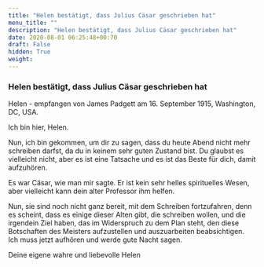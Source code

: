 ```yaml
---
title: "Helen bestätigt, dass Julius Cäsar geschrieben hat"
menu_title: ""
description: "Helen bestätigt, dass Julius Cäsar geschrieben hat"
date: 2020-08-01 06:25:48+00:70
draft: False
hidden: True
weight:
---
```

### Helen bestätigt, dass Julius Cäsar geschrieben hat

Helen - empfangen von James Padgett am 16. September 1915, Washington, DC, USA.

Ich bin hier, Helen.

Nun, ich bin gekommen, um dir zu sagen, dass du heute Abend nicht mehr schreiben darfst, da du in keinem sehr guten Zustand bist. Du glaubst es vielleicht nicht, aber es ist eine Tatsache und es ist das Beste für dich, damit aufzuhören.

Es war Cäsar, wie man mir sagte. Er ist kein sehr helles spirituelles Wesen, aber vielleicht kann dein alter Professor ihm helfen.

Nun, sie sind noch nicht ganz bereit, mit dem Schreiben fortzufahren, denn es scheint, dass es einige dieser Alten gibt, die schreiben wollen, und die irgendein Ziel haben, das im Widerspruch zu dem Plan steht, den diese Botschaften des Meisters aufzustellen und auszuarbeiten beabsichtigen. Ich muss jetzt aufhören und werde gute Nacht sagen.

Deine eigene wahre und liebevolle Helen
